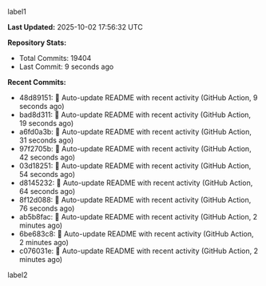 
label1 
<!-- ACTIVITY_START -->
**Last Updated:** 2025-10-02 17:56:32 UTC

**Repository Stats:**
- Total Commits: 19404
- Last Commit: 9 seconds ago

**Recent Commits:**
- 48d89151: 🤖 Auto-update README with recent activity (GitHub Action, 9 seconds ago)
- bad8d311: 🤖 Auto-update README with recent activity (GitHub Action, 19 seconds ago)
- a6fd0a3b: 🤖 Auto-update README with recent activity (GitHub Action, 31 seconds ago)
- 97f2705b: 🤖 Auto-update README with recent activity (GitHub Action, 42 seconds ago)
- 03d18251: 🤖 Auto-update README with recent activity (GitHub Action, 54 seconds ago)
- d8145232: 🤖 Auto-update README with recent activity (GitHub Action, 64 seconds ago)
- 8f12d088: 🤖 Auto-update README with recent activity (GitHub Action, 76 seconds ago)
- ab5b8fac: 🤖 Auto-update README with recent activity (GitHub Action, 2 minutes ago)
- 6be683c8: 🤖 Auto-update README with recent activity (GitHub Action, 2 minutes ago)
- c076031e: 🤖 Auto-update README with recent activity (GitHub Action, 2 minutes ago)
<!-- ACTIVITY_END -->

label2
